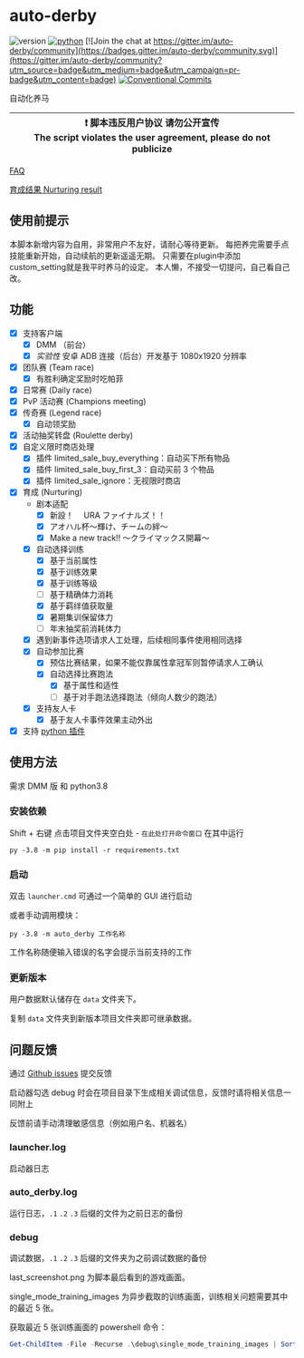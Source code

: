 # auto-derby

![version](https://img.shields.io/github/v/tag/NateScarlet/auto-derby?label=version)
[![python](https://github.com/NateScarlet/auto-derby/actions/workflows/python-app.yml/badge.svg)](https://github.com/NateScarlet/auto-derby/actions/workflows/python-app.yml)
[![Join the chat at https://gitter.im/auto-derby/community](https://badges.gitter.im/auto-derby/community.svg)](https://gitter.im/auto-derby/community?utm_source=badge&utm_medium=badge&utm_campaign=pr-badge&utm_content=badge)
[![Conventional Commits](https://img.shields.io/badge/Conventional%20Commits-1.0.0-yellow.svg)](https://conventionalcommits.org)

自动化养马

| :exclamation: 脚本违反用户协议 请勿公开宣传 <br> The script violates the user agreement, please do not publicize |
| ---------------------------------------------------------------------------------------------------------------- |

[FAQ](https://github.com/NateScarlet/auto-derby/wiki/FAQ)

[育成结果 Nurturing result](https://github.com/NateScarlet/auto-derby/wiki/Nurturing-result)
## 使用前提示
本脚本新增内容为自用，非常用户不友好，请耐心等待更新。
每把养完需要手点技能重新开始，自动续航的更新遥遥无期。
只需要在plugin中添加custom_setting就是我平时养马的设定。
本人懒，不接受一切提问，自己看自己改。

## 功能

- [x] 支持客户端
  - [x] DMM （前台）
  - [x] _实验性_ 安卓 ADB 连接（后台）开发基于 1080x1920 分辨率
- [x] 团队赛 (Team race)
  - [x] 有胜利确定奖励时吃帕菲
- [x] 日常赛 (Daily race)
- [x] PvP 活动赛 (Champions meeting)
- [x] 传奇赛 (Legend race)
  - [x] 自动领奖励
- [x] 活动抽奖转盘 (Roulette derby)
- [x] 自定义限时商店处理
  - [x] 插件 limited_sale_buy_everything：自动买下所有物品
  - [x] 插件 limited_sale_buy_first_3：自动买前 3 个物品
  - [x] 插件 limited_sale_ignore：无视限时商店
- [x] 育成 (Nurturing)
  - 剧本适配
    - [x] 新設！　 URA ファイナルズ！！
    - [x] アオハル杯～輝け、チームの絆～
    - [x] Make a new track!! ～クライマックス開幕～
  - [x] 自动选择训练
    - [x] 基于当前属性
    - [x] 基于训练效果
    - [x] 基于训练等级
    - [ ] 基于精确体力消耗
    - [x] 基于羁绊值获取量
    - [x] 暑期集训保留体力
    - [ ] 年末抽奖前消耗体力
  - [x] 遇到新事件选项请求人工处理，后续相同事件使用相同选择
  - [x] 自动参加比赛
    - [x] 预估比赛结果，如果不能仅靠属性拿冠军则暂停请求人工确认
    - [x] 自动选择比赛跑法
      - [x] 基于属性和适性
      - [ ] 基于对手跑法选择跑法（倾向人数少的跑法）
  - [x] 支持友人卡
    - [x] 基于友人卡事件效果主动外出
- [x] 支持 [python 插件](https://github.com/NateScarlet/auto-derby/wiki/Plugins)

## 使用方法

需求 DMM 版 和 python3.8

### 安装依赖

Shift + 右键 点击项目文件夹空白处 - `在此处打开命令窗口` 在其中运行

```shell
py -3.8 -m pip install -r requirements.txt
```

### 启动

双击 `launcher.cmd` 可通过一个简单的 GUI 进行启动

或者手动调用模块：

```shell
py -3.8 -m auto_derby 工作名称
```

工作名称随便输入错误的名字会提示当前支持的工作

### 更新版本

用户数据默认储存在 `data` 文件夹下。

复制 `data` 文件夹到新版本项目文件夹即可继承数据。

## 问题反馈

通过 [Github issues](https://github.com/NateScarlet/auto-derby/issues) 提交反馈

启动器勾选 debug 时会在项目目录下生成相关调试信息，反馈时请将相关信息一同附上

反馈前请手动清理敏感信息（例如用户名、机器名）

### launcher.log

启动器日志

### auto_derby.log

运行日志，`.1` `.2` `.3` 后缀的文件为之前日志的备份

### debug

调试数据，`.1` `.2` `.3` 后缀的文件夹为之前调试数据的备份

last_screenshot.png 为脚本最后看到的游戏画面。

single_mode_training_images 为异步截取的训练画面，训练相关问题需要其中的最近 5 张。

获取最近 5 张训练画面的 powershell 命令：

```powershell
Get-ChildItem -File -Recurse .\debug\single_mode_training_images | Sort-Object -Property LastWriteTime -Descending | Select-Object -First 5
```

